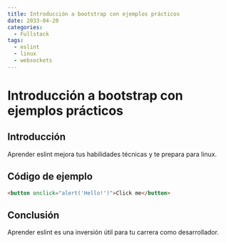 ```yaml
---
title: Introducción a bootstrap con ejemplos prácticos
date: 2033-04-20
categories:
  - Fullstack
tags:
  - eslint
  - linux
  - websockets
---
```


# Introducción a bootstrap con ejemplos prácticos

## Introducción

Aprender eslint mejora tus habilidades técnicas y te prepara para linux.

## Código de ejemplo

```html
<button onclick="alert('Hello!')">Click me</button>
```

## Conclusión

Aprender eslint es una inversión útil para tu carrera como desarrollador.